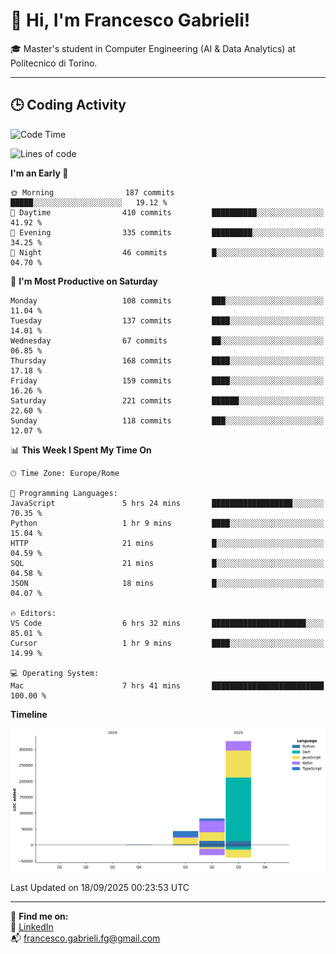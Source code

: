 # 👋 Hi, I'm Francesco Gabrieli!

🎓 Master's student in Computer Engineering (AI & Data Analytics) at Politecnico di Torino.  

---

## 🕒 Coding Activity

<!--START_SECTION:waka-->
![Code Time](http://img.shields.io/badge/Code%20Time-140%20hrs%2026%20mins-blue)

![Lines of code](https://img.shields.io/badge/From%20Hello%20World%20I%27ve%20Written-452.2%20thousand%20lines%20of%20code-blue)

**I'm an Early 🐤** 

```text
🌞 Morning                187 commits         █████░░░░░░░░░░░░░░░░░░░░   19.12 % 
🌆 Daytime                410 commits         ██████████░░░░░░░░░░░░░░░   41.92 % 
🌃 Evening                335 commits         █████████░░░░░░░░░░░░░░░░   34.25 % 
🌙 Night                  46 commits          █░░░░░░░░░░░░░░░░░░░░░░░░   04.70 % 
```
📅 **I'm Most Productive on Saturday** 

```text
Monday                   108 commits         ███░░░░░░░░░░░░░░░░░░░░░░   11.04 % 
Tuesday                  137 commits         ████░░░░░░░░░░░░░░░░░░░░░   14.01 % 
Wednesday                67 commits          ██░░░░░░░░░░░░░░░░░░░░░░░   06.85 % 
Thursday                 168 commits         ████░░░░░░░░░░░░░░░░░░░░░   17.18 % 
Friday                   159 commits         ████░░░░░░░░░░░░░░░░░░░░░   16.26 % 
Saturday                 221 commits         ██████░░░░░░░░░░░░░░░░░░░   22.60 % 
Sunday                   118 commits         ███░░░░░░░░░░░░░░░░░░░░░░   12.07 % 
```


📊 **This Week I Spent My Time On** 

```text
🕑︎ Time Zone: Europe/Rome

💬 Programming Languages: 
JavaScript               5 hrs 24 mins       ██████████████████░░░░░░░   70.35 % 
Python                   1 hr 9 mins         ████░░░░░░░░░░░░░░░░░░░░░   15.04 % 
HTTP                     21 mins             █░░░░░░░░░░░░░░░░░░░░░░░░   04.59 % 
SQL                      21 mins             █░░░░░░░░░░░░░░░░░░░░░░░░   04.58 % 
JSON                     18 mins             █░░░░░░░░░░░░░░░░░░░░░░░░   04.07 % 

🔥 Editors: 
VS Code                  6 hrs 32 mins       █████████████████████░░░░   85.01 % 
Cursor                   1 hr 9 mins         ████░░░░░░░░░░░░░░░░░░░░░   14.99 % 

💻 Operating System: 
Mac                      7 hrs 41 mins       █████████████████████████   100.00 % 
```

**Timeline**

![Lines of Code chart](https://raw.githubusercontent.com/francescogabrieli/francescogabrieli/main/assets/bar_graph.png)


 Last Updated on 18/09/2025 00:23:53 UTC
<!--END_SECTION:waka-->


---



🔗 **Find me on:**  
💼 [LinkedIn](https://www.linkedin.com/in/francesco-gabrieli)  
📬 francesco.gabrieli.fg@gmail.com  



